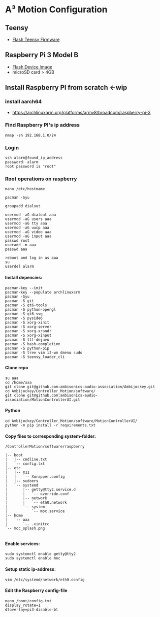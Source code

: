 # A³ Motion Configuration
## Teensy
- [Flash Teensy Firmware](https://doc.a3-audio.com/development/flashTeensy.html) 

## Raspberry Pi 3 Model B
- [Flash Device Image](https://doc.a3-audio.com/development/imaging.html)
- microSD card > 4GB

##  Install Raspberry PI from scratch <-wip
### install aarch64
- https://archlinuxarm.org/platforms/armv8/broadcom/raspberry-pi-3

### Find Raspberry PI's ip address
```
nmap -sn 192.168.1.0/24
```

### Login
```
ssh alarm@found_ip_address
password: alarm
root password is "root"
```

### Root operations on raspberry
```
nano /etc/hostname

pacman -Syu

groupadd dialout

usermod -aG dialout aaa
usermod -aG users aaa
usermod -aG tty aaa
usermod -aG uucp aaa
usermod -aG video aaa
usermod -aG input aaa
passwd root
useradd -m aaa
passwd aaa

reboot and log in as aaa
su
userdel alarm
```

#### Install depencies:
```
pacman-key --init
pacman-key --populate archlinuxarm
pacman -Syu
pacman -S git
pacman -S qt6-tools
pacman -S python-opengl
pacman -S qt6-svg
pacman -S pyside6
pacman -S xorg-xinit
pacman -S xorg-server
pacman -S xorg-xrandr
pacman -S xorg-xinput
pacman -S ttf-dejavu
pacman -S bash-completion
pacman -S python-pip 
pacman -S tree vim i3-wm dmenu sudo
pacman -S teensy_loader_cli
``` 

#### Clone repo
```
su aaa
cd /home/aaa
git clone git@github.com:ambisonics-audio-association/Ambijockey.git
cd Ambijockey/Controller_Motion/software/
git clone git@github.com:ambisonics-audio-association/MotionControllerUI.git
``` 

#### Python
```
cd Ambijockey/Controller_Motion/software/MotionControllerUI/
python -m pip install -r requirements.txt
```

#### Copy files to corresponding system-folder:
```
/ControllerMotion/software/raspberry

|-- boot
|   |-- cmdline.txt
|   `-- config.txt
|-- etc
|   |-- X11
|   |   `-- Xwrapper.config
|   |-- sudoers
|   `-- systemd
|       |-- getty@tty2.service.d
|       |   `-- override.conf
|       |-- network
|       |   `-- eth0.network
|       `-- system
|           `-- moc.service
|-- home
|   `-- aaa
|       `-- .xinitrc
`-- moc_splash.png


```

#### Enable services:
``` 
sudo systemctl enable getty@tty2
sudo systemctl enable moc
``` 

#### Setup static ip-address:
``` 
vim /etc/systemd/network/eth0.config
``` 

#### Edit the Raspberry config-file
```
nano /boot/config.txt
display_rotate=1
dtoverlay=pi3-disable-bt
```